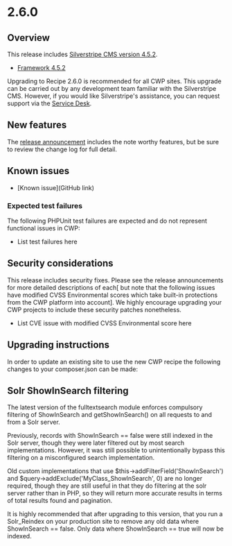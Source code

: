 # 2.6.0

## Overview

This release includes [Silverstripe CMS version 4.5.2](https://docs.silverstripe.org/en/4/changelogs/4.5.2/).

- [Framework 4.5.2](https://docs.silverstripe.org/en/4/changelogs/4.5.2/)

Upgrading to Recipe 2.6.0 is recommended for all CWP sites. This upgrade can be carried out by any development team familiar with the Silverstripe CMS. However, if you would like Silverstripe's assistance, you can request support via the [Service Desk](https://www.cwp.govt.nz/service-desk/new-request/).

## New features

The [release announcement](#) includes the note worthy features, but be sure to review the change log for full detail.

## Known issues

* [Known issue](GitHub link)

### Expected test failures

The following PHPUnit test failures are expected and do not represent functional issues in CWP:

* List test failures here

## Security considerations

This release includes security fixes. Please see the release announcements for more detailed descriptions of each[ but note that the following issues have modified CVSS Environmental scores which take built-in protections from the CWP platform into account]. We highly encourage upgrading your CWP projects to include these security patches nonetheless.

* List CVE issue with modified CVSS Environmental score here

## Upgrading instructions

In order to update an existing site to use the new CWP recipe the following changes to your composer.json can be made:

## Solr ShowInSearch filtering

The latest version of the fulltextsearch module enforces compulsory filtering of ShowInSearch and getShowInSearch() on all requests to and from a Solr server.

Previously, records with ShowInSearch == false were still indexed in the Solr server, though they were later filtered out by most search implementations. However, it was still possible to unintentionally bypass this filtering on a misconfigured search implementation.

Old custom implementations that use $this->addFilterField('ShowInSearch') and $query->addExclude('MyClass_ShowInSearch', 0) are no longer required, though they are still useful in that they do filtering at the solr server rather than in PHP, so they will return more accurate results in terms of total results found and pagination.

It is highly recommended that after upgrading to this version, that you run a Solr_Reindex on your production site to remove any old data where ShowInSearch == false.  Only data where ShowInSearch == true will now be indexed.
